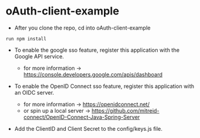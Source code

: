 # oAuth-client-example

- After you clone the repo, cd into oAuth-client-example
```
run npm install
```
- To enable the google sso feature, register this application with the Google API service.
  - for more information -> https://console.developers.google.com/apis/dashboard

- To enable the OpenID Connect sso feature, register this application with an OIDC server.
  - for more information -> https://openidconnect.net/ 
  - or spin up a local server -> https://github.com/mitreid-connect/OpenID-Connect-Java-Spring-Server

- Add the ClientID and Client Secret to the config/keys.js file.
